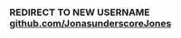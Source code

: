 ### REDIRECT TO NEW USERNAME [github.com/JonasunderscoreJones](https://github.com/JonasunderscoreJones)
